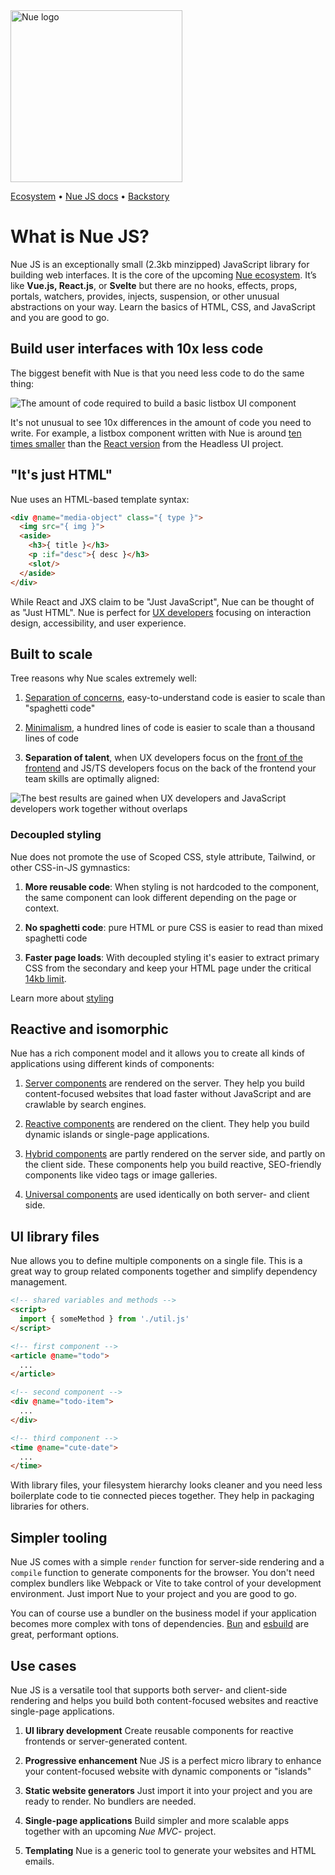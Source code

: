 

<a href="https://nuejs.org">
  <img src="https://nuejs.org/global/logo/logo.png" width="275" alt="Nue logo">
</a>

[Ecosystem](//nuejs.org/ecosystem/) •
[Nue JS docs](//nuejs.org/docs/nuejs/) •
[Backstory](//nuejs.org/backstory/)


# What is Nue JS?

Nue JS is an exceptionally small (2.3kb minzipped) JavaScript library for building web interfaces. It is the core of the upcoming [Nue ecosystem](//nuejs.org/ecosystem/). It’s like **Vue.js, React.js**, or **Svelte** but there are no hooks, effects, props, portals, watchers, provides, injects, suspension, or other unusual abstractions on your way. Learn the basics of HTML, CSS, and JavaScript and you are good to go.


## Build user interfaces with 10x less code
The biggest benefit with Nue is that you need less code to do the same thing:

![The amount of code required to build a basic listbox UI component](https://nuejs.org/docs/img/react-listbox-big.jpg)

It's not unusual to see 10x differences in the amount of code you need to write. For example, a listbox component written with Nue is around [ten times smaller](//nuejs.org/compare/component) than the [React version](https://headlessui.com/react/listbox) from the Headless UI project.


## "It's just HTML"
Nue uses an HTML-based template syntax:

``` html
<div @name="media-object" class="{ type }">
  <img src="{ img }">
  <aside>
    <h3>{ title }</h3>
    <p :if="desc">{ desc }</h3>
    <slot/>
  </aside>
</div>
```

While React and JXS claim to be "Just JavaScript", Nue can be thought of as "Just HTML". Nue is perfect for [UX developers][divide] focusing on interaction design, accessibility, and user experience.


## Built to scale
Tree reasons why Nue scales extremely well:

1. [Separation of concerns](//nuejs.org//why/#soc), easy-to-understand code is easier to scale than "spaghetti code"

1. [Minimalism](//nuejs.org/why/#minimalism), a hundred lines of code is easier to scale than a thousand lines of code

1. **Separation of talent**, when UX developers focus on the [front of the frontend][back] and JS/TS developers focus on the back of the frontend your team skills are optimally aligned:

![The best results are gained when UX developers and JavaScript developers work together without overlaps](https://nuejs.org/docs/img/ux-developer-big.png)


### Decoupled styling
Nue does not promote the use of Scoped CSS, style attribute, Tailwind, or other CSS-in-JS gymnastics:

1. **More reusable code**: When styling is not hardcoded to the component, the same component can look different depending on the page or context.

1. **No spaghetti code**: pure HTML or pure CSS is easier to read than mixed spaghetti code

1. **Faster page loads**: With decoupled styling it's easier to extract primary CSS from the secondary and keep your HTML page under the critical [14kb limit][fourteen].

Learn more about [styling](//nuejs.org/docs/nuejs/styling-components.html)


## Reactive and isomorphic
Nue has a rich component model and it allows you to create all kinds of applications using different kinds of components:

1. [Server components](//nuejs.org/docs/nuejs/server-components.html) are rendered on the server. They help you build content-focused websites that load faster without JavaScript and are crawlable by search engines.

2. [Reactive components](//nuejs.org/docs/nuejs/reactive-components.html) are rendered on the client. They help you build dynamic islands or single-page applications.

3. [Hybrid components](//nuejs.org/docs/nuejs/isomorphic-components.html#hybrid) are partly rendered on the server side, and partly on the client side. These components help you build reactive, SEO-friendly components like video tags or image galleries.

3. [Universal components](//nuejs.org/docs/nuejs/isomorphic-components.html) are used identically on both server- and client side.



## UI library files
Nue allows you to define multiple components on a single file. This is a great way to group related components together and simplify dependency management.


``` html
<!-- shared variables and methods -->
<script>
  import { someMethod } from './util.js'
</script>

<!-- first component -->
<article @name="todo">
  ...
</article>

<!-- second component -->
<div @name="todo-item">
  ...
</div>

<!-- third component -->
<time @name="cute-date">
  ...
</time>
```

With library files, your filesystem hierarchy looks cleaner and you need less boilerplate code to tie connected pieces together. They help in packaging libraries for others.


## Simpler tooling
Nue JS comes with a simple `render` function for server-side rendering and a `compile` function to generate components for the browser. You don't need complex bundlers like Webpack or Vite to take control of your development environment. Just import Nue to your project and you are good to go.

You can of course use a bundler on the business model if your application becomes more complex with tons of dependencies. [Bun](//bun.sh) and [esbuild](//esbuild.github.io/) are great, performant options.


## Use cases
Nue JS is a versatile tool that supports both server- and client-side rendering and helps you build both content-focused websites and reactive single-page applications.

1. **UI library development** Create reusable components for reactive frontends or server-generated content.

2. **Progressive enhancement** Nue JS is a perfect micro library to enhance your content-focused website with dynamic components or "islands"

3. **Static website generators** Just import it into your project and you are ready to render. No bundlers are needed.

4. **Single-page applications** Build simpler and more scalable apps together with an upcoming *Nue MVC*- project.

5. **Templating** Nue is a generic tool to generate your websites and HTML emails.


[fourteen]: https://developer.mozilla.org/en-US/docs/Web/Performance/How_browsers_work#tcp_slow_start_14kb_rule

[divide]: https://css-tricks.com/the-great-divide/

[back]: https://bradfrost.com/blog/post/front-of-the-front-end-and-back-of-the-front-end-web-development/


